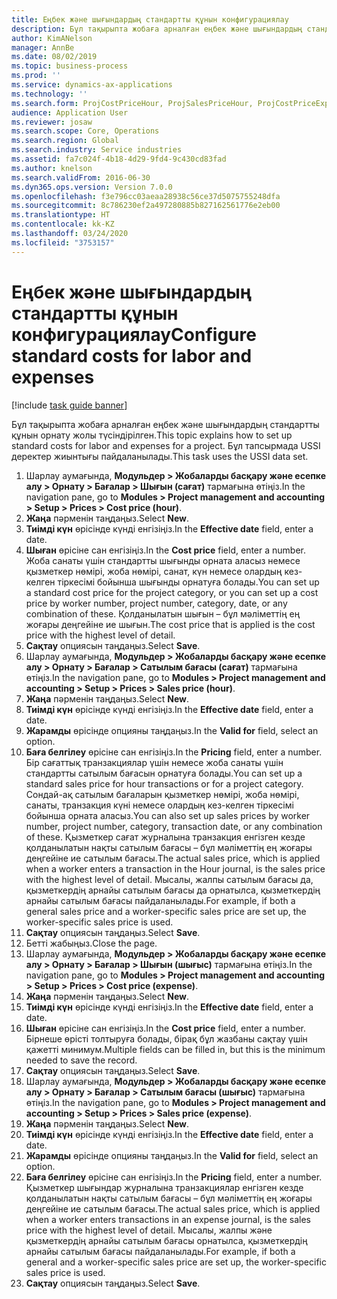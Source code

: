 ```yaml
---
title: Еңбек және шығындардың стандартты құнын конфигурациялау
description: Бұл тақырыпта жобаға арналған еңбек және шығындардың стандартты құнын орнату жолы түсіндірілген.
author: KimANelson
manager: AnnBe
ms.date: 08/02/2019
ms.topic: business-process
ms.prod: ''
ms.service: dynamics-ax-applications
ms.technology: ''
ms.search.form: ProjCostPriceHour, ProjSalesPriceHour, ProjCostPriceExpense, ProjSalesPriceCost
audience: Application User
ms.reviewer: josaw
ms.search.scope: Core, Operations
ms.search.region: Global
ms.search.industry: Service industries
ms.assetid: fa7c024f-4b18-4d29-9fd4-9c430cd83fad
ms.author: knelson
ms.search.validFrom: 2016-06-30
ms.dyn365.ops.version: Version 7.0.0
ms.openlocfilehash: f3e796cc03aeaa28938c56ce37d5075755248dfa
ms.sourcegitcommit: 8c786230ef2a497280885b827162561776e2eb00
ms.translationtype: HT
ms.contentlocale: kk-KZ
ms.lasthandoff: 03/24/2020
ms.locfileid: "3753157"
---
```

# <a name="configure-standard-costs-for-labor-and-expenses"></a><span data-ttu-id="bfc0b-103">Еңбек және шығындардың стандартты құнын конфигурациялау</span><span class="sxs-lookup"><span data-stu-id="bfc0b-103">Configure standard costs for labor and expenses</span></span>

[!include [task guide banner](../../includes/task-guide-banner.md)]

<span data-ttu-id="bfc0b-104">Бұл тақырыпта жобаға арналған еңбек және шығындардың стандартты құнын орнату жолы түсіндірілген.</span><span class="sxs-lookup"><span data-stu-id="bfc0b-104">This topic explains how to set up standard costs for labor and expenses for a project.</span></span> <span data-ttu-id="bfc0b-105">Бұл тапсырмада USSI деректер жиынтығы пайдаланылады.</span><span class="sxs-lookup"><span data-stu-id="bfc0b-105">This task uses the USSI data set.</span></span>

1. <span data-ttu-id="bfc0b-106">Шарлау аумағында, **Модульдер > Жобаларды басқару және есепке алу > Орнату > Бағалар > Шығын (сағат)** тармағына өтіңіз.</span><span class="sxs-lookup"><span data-stu-id="bfc0b-106">In the navigation pane, go to **Modules > Project management and accounting > Setup > Prices > Cost price (hour)**.</span></span>
2. <span data-ttu-id="bfc0b-107">**Жаңа** пәрменін таңдаңыз.</span><span class="sxs-lookup"><span data-stu-id="bfc0b-107">Select **New**.</span></span>
3. <span data-ttu-id="bfc0b-108">**Тиімді күн** өрісінде күнді енгізіңіз.</span><span class="sxs-lookup"><span data-stu-id="bfc0b-108">In the **Effective date** field, enter a date.</span></span>
4. <span data-ttu-id="bfc0b-109">**Шыған** өрісіне сан енгізіңіз.</span><span class="sxs-lookup"><span data-stu-id="bfc0b-109">In the **Cost price** field, enter a number.</span></span> <span data-ttu-id="bfc0b-110">Жоба санаты үшін стандартты шығынды орната аласыз немесе қызметкер нөмірі, жоба нөмірі, санат, күн немесе олардың кез-келген тіркесімі бойынша шығынды орнатуға болады.</span><span class="sxs-lookup"><span data-stu-id="bfc0b-110">You can set up a standard cost price for the project category, or you can set up a cost price by worker number, project number, category, date, or any combination of these.</span></span> <span data-ttu-id="bfc0b-111">Қолданылатын шығын – бұл мәліметтің ең жоғары деңгейіне ие шығын.</span><span class="sxs-lookup"><span data-stu-id="bfc0b-111">The cost price that is applied is the cost price with the highest level of detail.</span></span>  
5. <span data-ttu-id="bfc0b-112">**Сақтау** опциясын таңдаңыз.</span><span class="sxs-lookup"><span data-stu-id="bfc0b-112">Select **Save**.</span></span>
6. <span data-ttu-id="bfc0b-113">Шарлау аумағында, **Модульдер > Жобаларды басқару және есепке алу > Орнату > Бағалар > Сатылым бағасы (сағат)** тармағына өтіңіз.</span><span class="sxs-lookup"><span data-stu-id="bfc0b-113">In the navigation pane, go to **Modules > Project management and accounting > Setup > Prices > Sales price (hour)**.</span></span>
7. <span data-ttu-id="bfc0b-114">**Жаңа** пәрменін таңдаңыз.</span><span class="sxs-lookup"><span data-stu-id="bfc0b-114">Select **New**.</span></span>
8. <span data-ttu-id="bfc0b-115">**Тиімді күн** өрісінде күнді енгізіңіз.</span><span class="sxs-lookup"><span data-stu-id="bfc0b-115">In the **Effective date** field, enter a date.</span></span>
9. <span data-ttu-id="bfc0b-116">**Жарамды** өрісінде опцияны таңдаңыз.</span><span class="sxs-lookup"><span data-stu-id="bfc0b-116">In the **Valid for** field, select an option.</span></span>
10. <span data-ttu-id="bfc0b-117">**Баға белгілеу** өрісіне сан енгізіңіз.</span><span class="sxs-lookup"><span data-stu-id="bfc0b-117">In the **Pricing** field, enter a number.</span></span> <span data-ttu-id="bfc0b-118">Бір сағаттық транзакциялар үшін немесе жоба санаты үшін стандартты сатылым бағасын орнатуға болады.</span><span class="sxs-lookup"><span data-stu-id="bfc0b-118">You can set up a standard sales price for hour transactions or for a project category.</span></span> <span data-ttu-id="bfc0b-119">Сондай-ақ сатылым бағаларын қызметкер нөмірі, жоба нөмірі, санаты, транзакция күні немесе олардың кез-келген тіркесімі бойынша орната аласыз.</span><span class="sxs-lookup"><span data-stu-id="bfc0b-119">You can also set up sales prices by worker number, project number, category, transaction date, or any combination of these.</span></span> <span data-ttu-id="bfc0b-120">Қызметкер сағат журналына транзакция енгізген кезде қолданылатын нақты сатылым бағасы – бұл мәліметтің ең жоғары деңгейіне ие сатылым бағасы.</span><span class="sxs-lookup"><span data-stu-id="bfc0b-120">The actual sales price, which is applied when a worker enters a transaction in the Hour journal, is the sales price with the highest level of detail.</span></span> <span data-ttu-id="bfc0b-121">Мысалы, жалпы сатылым бағасы да, қызметкердің арнайы сатылым бағасы да орнатылса, қызметкердің арнайы сатылым бағасы пайдаланылады.</span><span class="sxs-lookup"><span data-stu-id="bfc0b-121">For example, if both a general sales price and a worker-specific sales price are set up, the worker-specific sales price is used.</span></span>  
11. <span data-ttu-id="bfc0b-122">**Сақтау** опциясын таңдаңыз.</span><span class="sxs-lookup"><span data-stu-id="bfc0b-122">Select **Save**.</span></span>
12. <span data-ttu-id="bfc0b-123">Бетті жабыңыз.</span><span class="sxs-lookup"><span data-stu-id="bfc0b-123">Close the page.</span></span>
13. <span data-ttu-id="bfc0b-124">Шарлау аумағында, **Модульдер > Жобаларды басқару және есепке алу > Орнату > Бағалар > Шығын (шығыс)** тармағына өтіңіз.</span><span class="sxs-lookup"><span data-stu-id="bfc0b-124">In the navigation pane, go to **Modules > Project management and accounting > Setup > Prices > Cost price (expense)**.</span></span>
14. <span data-ttu-id="bfc0b-125">**Жаңа** пәрменін таңдаңыз.</span><span class="sxs-lookup"><span data-stu-id="bfc0b-125">Select **New**.</span></span>
15. <span data-ttu-id="bfc0b-126">**Тиімді күн** өрісінде күнді енгізіңіз.</span><span class="sxs-lookup"><span data-stu-id="bfc0b-126">In the **Effective date** field, enter a date.</span></span>
16. <span data-ttu-id="bfc0b-127">**Шыған** өрісіне сан енгізіңіз.</span><span class="sxs-lookup"><span data-stu-id="bfc0b-127">In the **Cost price** field, enter a number.</span></span> <span data-ttu-id="bfc0b-128">Бірнеше өрісті толтыруға болады, бірақ бұл жазбаны сақтау үшін қажетті минимум.</span><span class="sxs-lookup"><span data-stu-id="bfc0b-128">Multiple fields can be filled in, but this is the minimum needed to save the record.</span></span>  
17. <span data-ttu-id="bfc0b-129">**Сақтау** опциясын таңдаңыз.</span><span class="sxs-lookup"><span data-stu-id="bfc0b-129">Select **Save**.</span></span>
18. <span data-ttu-id="bfc0b-130">Шарлау аумағында, **Модульдер > Жобаларды басқару және есепке алу > Орнату > Бағалар > Сатылым бағасы (шығыс)** тармағына өтіңіз.</span><span class="sxs-lookup"><span data-stu-id="bfc0b-130">In the navigation pane, go to **Modules > Project management and accounting > Setup > Prices > Sales price (expense)**.</span></span>
19. <span data-ttu-id="bfc0b-131">**Жаңа** пәрменін таңдаңыз.</span><span class="sxs-lookup"><span data-stu-id="bfc0b-131">Select **New**.</span></span>
20. <span data-ttu-id="bfc0b-132">**Тиімді күн** өрісінде күнді енгізіңіз.</span><span class="sxs-lookup"><span data-stu-id="bfc0b-132">In the **Effective date** field, enter a date.</span></span>
21. <span data-ttu-id="bfc0b-133">**Жарамды** өрісінде опцияны таңдаңыз.</span><span class="sxs-lookup"><span data-stu-id="bfc0b-133">In the **Valid for** field, select an option.</span></span>
22. <span data-ttu-id="bfc0b-134">**Баға белгілеу** өрісіне сан енгізіңіз.</span><span class="sxs-lookup"><span data-stu-id="bfc0b-134">In the **Pricing** field, enter a number.</span></span> <span data-ttu-id="bfc0b-135">Қызметкер шығындар журналына транзакциялар енгізген кезде қолданылатын нақты сатылым бағасы – бұл мәліметтің ең жоғары деңгейіне ие сатылым бағасы.</span><span class="sxs-lookup"><span data-stu-id="bfc0b-135">The actual sales price, which is applied when a worker enters transactions in an expense journal, is the sales price with the highest level of detail.</span></span> <span data-ttu-id="bfc0b-136">Мысалы, жалпы және қызметкердің арнайы сатылым бағасы орнатылса, қызметкердің арнайы сатылым бағасы пайдаланылады.</span><span class="sxs-lookup"><span data-stu-id="bfc0b-136">For example, if both a general and a worker-specific sales price are set up, the worker-specific sales price is used.</span></span>  
23. <span data-ttu-id="bfc0b-137">**Сақтау** опциясын таңдаңыз.</span><span class="sxs-lookup"><span data-stu-id="bfc0b-137">Select **Save**.</span></span>

